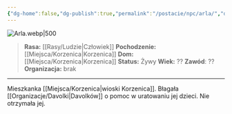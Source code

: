 ```yaml
---
{"dg-home":false,"dg-publish":true,"permalink":"/postacie/npc/arla/","dgPassFrontmatter":true}
---
```


![Arla.webp|500](/img/user/Vault/Grafiki/NPC/Arla.webp)

> **Rasa:** [[Rasy/Ludzie\|Człowiek]]
> **Pochodzenie:** [[Miejsca/Korzenica\|Korzenica]]
> **Dom:** [[Miejsca/Korzenica\|Korzenica]]
> **Status:** Żywy
> **Wiek:** ??
> **Zawód**: ??
> **Organizacja:** brak

---
Mieszkanka [[Miejsca/Korzenica\|wioski Korzenica]]. Błagała [[Organizacje/Davolki\|Davolków]] o pomoc w uratowaniu jej dzieci. Nie otrzymała jej.